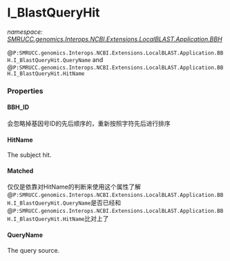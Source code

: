 ﻿# I_BlastQueryHit
_namespace: [SMRUCC.genomics.Interops.NCBI.Extensions.LocalBLAST.Application.BBH](./index.md)_

@``P:SMRUCC.genomics.Interops.NCBI.Extensions.LocalBLAST.Application.BBH.I_BlastQueryHit.QueryName`` and @``P:SMRUCC.genomics.Interops.NCBI.Extensions.LocalBLAST.Application.BBH.I_BlastQueryHit.HitName``




### Properties

#### BBH_ID
会忽略掉基因号ID的先后顺序的，重新按照字符先后进行排序
#### HitName
The subject hit.
#### Matched
仅仅是依靠对HitName的判断来使用这个属性了解@``P:SMRUCC.genomics.Interops.NCBI.Extensions.LocalBLAST.Application.BBH.I_BlastQueryHit.QueryName``是否已经和@``P:SMRUCC.genomics.Interops.NCBI.Extensions.LocalBLAST.Application.BBH.I_BlastQueryHit.HitName``比对上了
#### QueryName
The query source.
